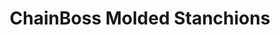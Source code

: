 ---
title: 'ChainBoss Molded Stanchions'
id: U2002
type: 'Stanchion'
color:
  - base: 'orange'
  - chain: 'black'
pack: 2
beltLength: '10'''
filled: false
description: 'Versatile and durable, the ChainBoss shows why it stands out among other molded stanchions. The patent pending features and many options to choose from makes the ChainBoss the best value on the market today.'
features:
  - 'Patent pending twist top with storage for up to 10ft. of 2in. chain.'
  - 'Options include pre-filled or unfilled base, multiple post and chain colors to choose from.'
  - 'HDPE resin construction will provide years of use in the toughest environments.'
  - 'Available with or without 10ft. chain.'
  - '2 year warranty'
variants:
  - id: U2002NC
    color:
      - base: orange
      - chain: null
    beltLength: null
  - id: U2002OC
    color:
      - base: 'orange'
      - chain: 'orange'
  - id: U2003
    color:
      - base: 'orange'
      - chain: 'black'
  - id: U2003NC
    color:
      - base: black
      - chain: null
    beltLength: null
  - id: U2003YC
    color:
      - base: black
      - chain: yellow
  - id: U2005
    filled: true
  - id: U2005NC
    filled: true
    color:
      - base: orange
      - chain: null
    beltLength: null
  - id: U2005OC
    filled: true
    color:
      - base: orange
      - chain: orange
    beltLength: null
  - id: U2006
    filled: true
    color:
      - base: black
      - chain: black
  - id: U2006NC
    filled: true
    color:
      - base: black
      - chain: null
    beltLength: null
  - id: U2006YC
    filled: true
    color:
      - base: black
      - chain: yellow
---